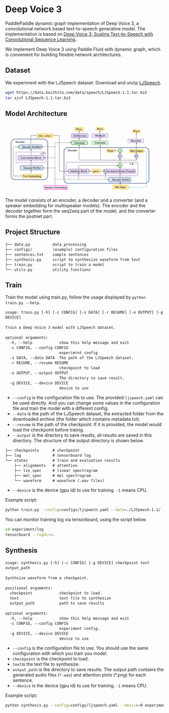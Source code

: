 # Deep Voice 3

PaddlePaddle dynamic graph implementation of Deep Voice 3, a convolutional network based text-to-speech generative model. The implementation is based on [Deep Voice 3: Scaling Text-to-Speech with Convolutional Sequence Learning](https://arxiv.org/abs/1710.07654).

We implement Deep Voice 3 using Paddle Fluid with dynamic graph, which is convenient for building flexible network architectures.

## Dataset

We experiment with the LJSpeech dataset. Download and unzip [LJSpeech](https://keithito.com/LJ-Speech-Dataset/).

```bash
wget https://data.keithito.com/data/speech/LJSpeech-1.1.tar.bz2
tar xjvf LJSpeech-1.1.tar.bz2
```

## Model Architecture

![Deep Voice 3 model architecture](./images/model_architecture.png)

The model consists of an encoder, a decoder and a converter (and a speaker embedding for multispeaker models). The encoder and the decoder together form the seq2seq part of the model, and the converter forms the postnet part.

## Project Structure

```text
├── data.py          data_processing
├── configs/         (example) configuration files
├── sentences.txt    sample sentences
├── synthesis.py     script to synthesize waveform from text
├── train.py         script to train a model
└── utils.py         utility functions
```

## Train

Train the model using train.py, follow the usage displayed by `python train.py --help`.

```text
usage: train.py [-h] [-c CONFIG] [-s DATA] [-r RESUME] [-o OUTPUT] [-g DEVICE]

Train a Deep Voice 3 model with LJSpeech dataset.

optional arguments:
  -h, --help            show this help message and exit
  -c CONFIG, --config CONFIG
                        experimrnt config
  -s DATA, --data DATA  The path of the LJSpeech dataset.
  -r RESUME, --resume RESUME
                        checkpoint to load
  -o OUTPUT, --output OUTPUT
                        The directory to save result.
  -g DEVICE, --device DEVICE
                        device to use
```

- `--config` is the configuration file to use. The provided `ljspeech.yaml` can be used directly. And you can change some values in the configuration file and train the model with a different config.
- `--data` is the path of the LJSpeech dataset, the extracted folder from the downloaded archive (the folder which contains metadata.txt).
- `--resume` is the path of the checkpoint. If it is provided, the model would load the checkpoint before trainig.
- `--output` is the directory to save results, all results are saved in this directory. The structure of the output directory is shown below.

```text
├── checkpoints      # checkpoint
├── log              # tensorboard log
└── states           # train and evaluation results
    ├── alignments   # attention
    ├── lin_spec     # linear spectrogram
    ├── mel_spec     # mel spectrogram
    └── waveform     # waveform (.wav files)
```

- `--device` is the device (gpu id) to use for training. `-1` means CPU.

Example script:

```bash
python train.py --config=configs/ljspeech.yaml --data=./LJSpeech-1.1/ --output=experiment --device=0
```

You can monitor training log via tensorboard, using the script below.

```bash
cd experiment/log
tensorboard --logdir=.
```

## Synthesis
```text
usage: synthesis.py [-h] [-c CONFIG] [-g DEVICE] checkpoint text output_path

Synthsize waveform from a checkpoint.

positional arguments:
  checkpoint            checkpoint to load.
  text                  text file to synthesize
  output_path           path to save results

optional arguments:
  -h, --help            show this help message and exit
  -c CONFIG, --config CONFIG
                        experiment config.
  -g DEVICE, --device DEVICE
                        device to use
```

- `--config` is the configuration file to use. You should use the same configuration with which you train you model.
- `checkpoint` is the checkpoint to load.
- `text`is the text file to synthesize.
- `output_path` is the directory to save results. The output path contains the generated audio files (`*.wav`) and attention plots (*.png) for each sentence.
- `--device` is the device (gpu id) to use for training. `-1` means CPU.

Example script:

```bash
python synthesis.py --config=configs/ljspeech.yaml --device=0 experiment/checkpoints/model_step_005000000 sentences.txt generated
```
